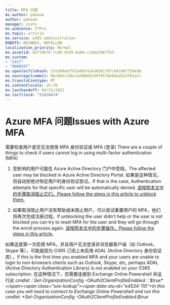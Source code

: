 ```yaml
---
title: MFA 问题
ms.author: pebaum
author: pebaum
manager: scotv
ms.audience: ITPro
ms.topic: article
ms.service: o365-administration
ROBOTS: NOINDEX, NOFOLLOW
localization_priority: Normal
ms.assetid: 63f7d676-7cd9-4549-ba84-c3a8a7867f63
ms.custom:
- "2417"
- "9000557"
ms.openlocfilehash: 2fed99ebf553a9bfda436d81797c841987759e98
ms.sourcegitcommit: 8bc60ec34bc1e40685e3976576e04a2623f63a7c
ms.translationtype: MT
ms.contentlocale: zh-CN
ms.lasthandoff: 04/15/2021
ms.locfileid: "51810474"
---
```

# <a name="issues-with-azure-mfa"></a><span data-ttu-id="e4534-102">Azure MFA 问题</span><span class="sxs-lookup"><span data-stu-id="e4534-102">Issues with Azure MFA</span></span>
<span data-ttu-id="e4534-103">需要检查用户是否无法使用 MFA 身份验证或 MFA (登录) </span><span class="sxs-lookup"><span data-stu-id="e4534-103">There are a couple of things to check if users cannot log in using multi-factor authentication (MFA)</span></span>

1. <span data-ttu-id="e4534-104">受影响的用户可能在 Azure Active Directory 门户中受阻。</span><span class="sxs-lookup"><span data-stu-id="e4534-104">The affected user may be blocked in Azure Active Directory Portal.</span></span> <span data-ttu-id="e4534-105">如果是这种情况，将自动拒绝对特定用户的身份验证尝试。</span><span class="sxs-lookup"><span data-stu-id="e4534-105">If that is the case, Authentication attempts for that specific user will be automatically denied.</span></span> [<span data-ttu-id="e4534-106">请按照本文中的步骤取消阻止它们。</span><span class="sxs-lookup"><span data-stu-id="e4534-106">Please follow the steps in this article to unblock them.</span></span>](https://docs.microsoft.com/azure/active-directory/authentication/howto-mfa-mfasettings#block-and-unblock-users)

2. <span data-ttu-id="e4534-107">如果取消阻止用户没有帮助或未阻止用户，可以尝试重置用户的 MFA，他们将再次完成注册过程。</span><span class="sxs-lookup"><span data-stu-id="e4534-107">If unblocking the user didn't help or the user is not blocked you can try to reset MFA for the user and they will go through the enroll process again.</span></span> [<span data-ttu-id="e4534-108">请按照本文中的步骤操作。</span><span class="sxs-lookup"><span data-stu-id="e4534-108">Please follow the steps in this article.</span></span>](https://docs.microsoft.com/azure/active-directory/authentication/howto-mfa-userdevicesettings#require-users-to-provide-contact-methods-again)

<span data-ttu-id="e4534-109">如果这是第一次启用 MFA，并且用户无法登录非浏览器客户端（如 Outlook、Skype 等），可能是因为 O365 订阅上未启用 ADAL (Active Directory 身份验证库) 。</span><span class="sxs-lookup"><span data-stu-id="e4534-109">If this is the first time you enabled MFA and your users are unable to login to non-browsers clients such as Outlook, Skype, etc, perhaps ADAL (Active Directory Authentication Library) is not enabled on your O365 subscription.</span></span> <span data-ttu-id="e4534-110">在这种情况下，您需要连接到 Exchange Online Powershell 并运行此  *cmdlet：Set-OrganizationConfig -OAuth2ClientProfileEnabled：$true*</span><span class="sxs-lookup"><span data-stu-id="e4534-110">In this case you will need to connect to Exchange Online Powershell and run this cmdlet:  *Set-OrganizationConfig -OAuth2ClientProfileEnabled:$true*</span></span>